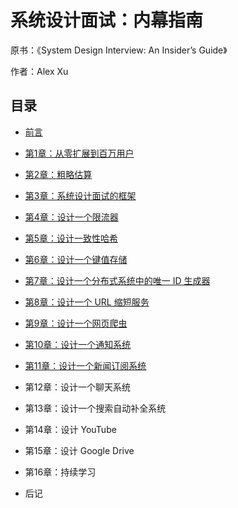 # 系统设计面试：内幕指南

原书：《System Design Interview: An Insider’s Guide》

作者：Alex Xu

## 目录

- [前言](/forward)

- [第1章：从零扩展到百万用户](/CHAPTER-1-SCALE-FROM-ZERO-TO-MILLIONS-OF-USERS)

- [第2章：粗略估算](/CHAPTER-2-BACK-OF-THE-ENVELOPE-ESTIMATION)

- [第3章：系统设计面试的框架](/CHAPTER-3-A-FRAMEWORK-FOR-SYSTEM-DESIGN-INTERVIEWS)

- [第4章：设计一个限流器](/CHAPTER-4-DESIGN-A-RATE-LIMITER)

- [第5章：设计一致性哈希](/CHAPTER-5-DESIGN-CONSISTENT-HASHING)

- [第6章：设计一个键值存储](/CHAPTER-6-DESIGN-A-KEY-VALUE-STORE)

- [第7章：设计一个分布式系统中的唯一 ID 生成器](/CHAPTER-7-DESIGN-A-UNIQUE-ID-GENERATOR-IN-DISTRIBUTED-SYSTEMS)

- [第8章：设计一个 URL 缩短服务](/CHAPTER-8-DESIGN-A-URL-SHORTENER)

- [第9章：设计一个网页爬虫](/CHAPTER-9-DESIGN-A-WEB-CRAWLER)

- [第10章：设计一个通知系统](/CHAPTER-10-DESIGN-A-NOTIFICATION-SYSTEM)

- [第11章：设计一个新闻订阅系统](/CHAPTER-11-DESIGN-A-NEWS-FEED-SYSTEM)

- 第12章：设计一个聊天系统

- 第13章：设计一个搜索自动补全系统

- 第14章：设计 YouTube

- 第15章：设计 Google Drive

- 第16章：持续学习

- 后记
